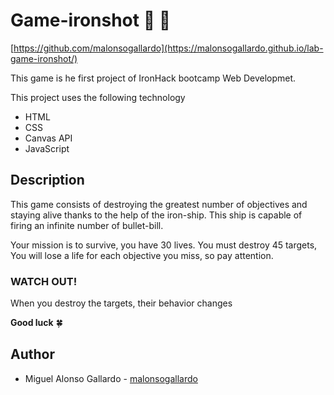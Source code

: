 # Game-ironshot :rocket: :space_invader: 

[https://github.com/malonsogallardo](https://malonsogallardo.github.io/lab-game-ironshot/)

This game is he first project of IronHack bootcamp Web Developmet.

This project uses the following technology

* HTML
* CSS
* Canvas API
* JavaScript


## Description

This game consists of destroying the greatest number of objectives and staying alive thanks to the help of the iron-ship. This ship is capable of firing an infinite number of bullet-bill.

Your mission is to survive, you have 30 lives. You must destroy 45 targets, You will lose a life for each objective you miss, so pay attention.

### WATCH OUT!
When you destroy the targets, their behavior changes

**Good luck** :four_leaf_clover:

## Author

- Miguel Alonso Gallardo - [malonsogallardo](https://github.com/malonsogallardo)


